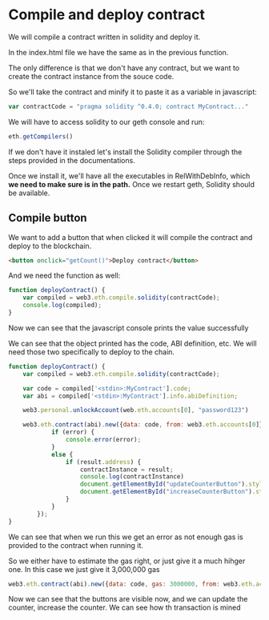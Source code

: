 # Compile and deploy contract

We will compile a contract written in solidity and deploy it.

In the index.html file we have the same as in the previous function.

The only difference is that we don't have any contract, but we want to create the contract instance from the souce code.

So we'll take the contract and minify it to paste it as a variable in javascript:

``` javascript
var contractCode = "pragma solidity ^0.4.0; contract MyContract..."
```

We will have to access solidity to our geth console and run:

``` javascript
eth.getCompilers()
```

If we don't have it instaled let's install the Solidity compiler through the steps provided in the documentations.

Once we install it, we'll have all the executables in RelWithDebInfo, which **we need to make sure is in the path.** Once we restart geth, Solidity should be available.

## Compile button

We want to add a button that when clicked it will compile the contract and deploy to the blockchain.

``` html
<button onclick="getCount()">Deploy contract</button>
```

And we need the function as well:

``` javascript
function deployContract() {
    var compiled = web3.eth.compile.solidity(contractCode);
    console.log(compiled);
}
```

Now we can see that the javascript console prints the value successfully

We can see that the object printed has the code, ABI definition, etc. We will need those two specifically to deploy to the chain.

``` javascript
function deployContract() {
    var compiled = web3.eth.compile.solidity(contractCode);

    var code = compiled['<stdin>:MyContract'].code;
    var abi = compiled['<stdin>:MyContract'].info.abiDefinition;

    web3.personal.unlockAccount(web.eth.accounts[0], "password123")

    web3.eth.contract(abi).new({data: code, from: web3.eth.accounts[0]}, function(error, result) {
            if (error) {
                console.error(error);
            }
            else {
                if (result.address) {
                    contractInstance = result;
                    console.log(contractInstance)
                    document.getElementById("updateCounterButton").style.visibility = "visible";
                    document.getElementById("increaseCounterButton").style.visibility = "visible";
                }
            }
        });
}
```

We can see that when we run this we get an error as not enough gas is provided to the contract when running it.

So we either have to estimate the gas right, or just give it a much hihger one. In this case we just give it 3,000,000 gas

``` javascript
web3.eth.contract(abi).new({data: code, gas: 3000000, from: web3.eth.accounts[0]});
```

Now we can see that the buttons are visible now, and we can update the counter, increase the counter. We can see how th transaction is mined


